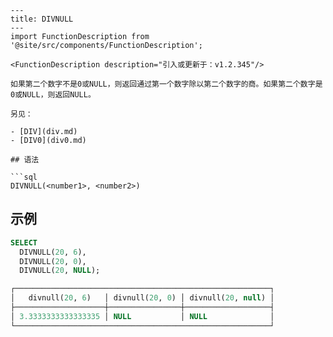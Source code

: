 ```
---
title: DIVNULL
---
import FunctionDescription from '@site/src/components/FunctionDescription';

<FunctionDescription description="引入或更新于：v1.2.345"/>

如果第二个数字不是0或NULL，则返回通过第一个数字除以第二个数字的商。如果第二个数字是0或NULL，则返回NULL。

另见：

- [DIV](div.md)
- [DIV0](div0.md)

## 语法

```sql
DIVNULL(<number1>, <number2>)
```

## 示例

```sql
SELECT
  DIVNULL(20, 6),
  DIVNULL(20, 0),
  DIVNULL(20, NULL);

┌─────────────────────────────────────────────────────────┐
│   divnull(20, 6)   │ divnull(20, 0) │ divnull(20, null) │
├────────────────────┼────────────────┼───────────────────┤
│ 3.3333333333333335 │ NULL           │ NULL              │
└─────────────────────────────────────────────────────────┘
```
```
